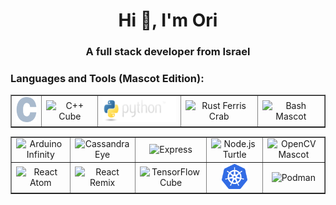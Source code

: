 <h1 align="center">Hi 👋, I'm Ori</h1>
<h3 align="center">A full stack developer from Israel</h3>


<h3 align="left">Languages and Tools (Mascot Edition):</h3>

<!-- Languages -->
<table border="1">
  <tr>
    <td align="center"><img src="https://raw.githubusercontent.com/devicons/devicon/master/icons/c/c-original.svg" alt="C" height="40"/></td>
    <td align="center"><img src="https://raw.githubusercontent.com/isocpp/logos/master/cpp_logo.png" alt="C++ Cube" height="40"/></td>
    <td align="center"><img src="https://raw.githubusercontent.com/python/pythondotorg/main/static/img/python-logo.png" alt="Python Snake" height="40"/></td>
    <td align="center"><img src="https://www.rustacean.net/assets/cuddlyferris.png" alt="Rust Ferris Crab" height="40"/></td>
    <td align="center"><img src="https://upload.wikimedia.org/wikipedia/commons/8/82/Gnu-bash-logo.svg" alt="Bash Mascot" height="40"/></td>
  </tr>
</table>

<!-- Tools & Frameworks -->
<table border="1">
  <tr>
    <td align="center"><img src="https://cdn.worldvectorlogo.com/logos/arduino-1.svg" alt="Arduino Infinity" height="40"/></td>
    <td align="center"><img src="https://svn.apache.org/repos/asf/comdev/project-logos/originals/cassandra.svg" alt="Cassandra Eye" height="40"/></td>
    <td align="center"><img src="https://expressjs.com/images/favicon.png" alt="Express" height="40"/></td>
    <td align="center"><img src="https://nodejs.org/static/images/node-mascot.svg" alt="Node.js Turtle" height="40"/></td>
    <td align="center"><img src="https://opencv.org/wp-content/uploads/2020/07/OpenCV_logo_no_text.png" alt="OpenCV Mascot" height="40"/></td>
  </tr>
  <tr>
    <td align="center"><img src="https://raw.githubusercontent.com/reactjs/reactjs.org/main/src/icons/logo.svg" alt="React Atom" height="40"/></td>
    <td align="center"><img src="https://remix.run/_brand/remix-glowing.svg" alt="React Remix" height="40"/></td>
    <td align="center"><img src="https://upload.wikimedia.org/wikipedia/commons/2/2d/Tensorflow_logo.svg" alt="TensorFlow Cube" height="40"/></td>
    <td align="center"><img src="https://raw.githubusercontent.com/kubernetes/kubernetes/master/logo/logo.png" alt="Kubernetes" height="40"/></td>
    <td align="center"><img src="https://raw.githubusercontent.com/containers/podman/main/logo/podman-logo.png" alt="Podman" height="40"/></td>
  </tr>
</table>
